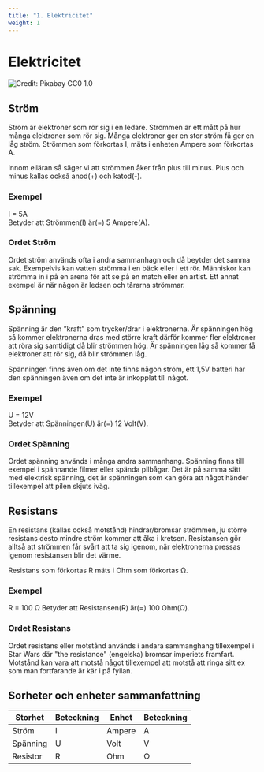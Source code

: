 ```yaml
---
title: "1. Elektricitet"
weight: 1
---
```

# Elektricitet

![Credit: Pixabay CC0 1.0](/electron.png)

## Ström
Ström är elektroner som rör sig i en ledare. Strömmen är ett mått på hur många elektroner som rör sig. Många elektroner ger en stor ström få ger en låg ström. Strömmen som förkortas I, mäts i enheten Ampere som förkortas A.

Innom elläran så säger vi att strömmen åker från plus till minus.
Plus och minus kallas också anod(+) och katod(-).

### Exempel
I = 5A  
Betyder att Strömmen(I) är(=) 5 Ampere(A).

### Ordet Ström
Ordet ström används ofta i andra sammanhagn och då beytder det samma sak. Exempelvis kan vatten strömma i en bäck eller i ett rör. Människor kan strömma in i på en arena för att se på en match eller en artist. Ett annat exempel är när någon är ledsen och tårarna strömmar.

## Spänning
Spänning är den ”kraft” som trycker/drar i elektronerna.
Är spänningen hög så kommer elektronerna dras med större kraft 
därför kommer fler elektroner att röra sig samtidigt då blir strömmen hög.
Är spänningen låg så kommer få elektroner att rör sig, då blir strömmen låg.

Spänningen finns även om det inte finns någon ström, ett 1,5V batteri har den
spänningen även om det inte är inkopplat till något.

### Exempel
U = 12V  
Betyder att Spänningen(U) är(=) 12 Volt(V).

### Ordet Spänning
Ordet spänning används i många andra sammanhang. Spänning finns till exempel i spännande filmer eller spända pilbågar. Det är på samma sätt med elektrisk spänning, det är spänningen som kan göra att något händer tillexempel att pilen skjuts iväg.

## Resistans
En resistans (kallas också motstånd) hindrar/bromsar strömmen,
ju större resistans desto mindre ström kommer att åka i kretsen. 
Resistansen gör alltså att strömmen får svårt att ta sig igenom,
när elektronerna pressas igenom resistansen blir det värme.

Resistans som förkortas R mäts i Ohm som förkortas Ω.

### Exempel
R = 100 Ω
Betyder att Resistansen(R) är(=) 100 Ohm(Ω).

### Ordet Resistans
Ordet resistans eller motstånd används i andara sammanghang tillexempel i Star Wars där "the resistance" (engelska) bromsar imperiets framfart. Motstånd kan vara att motstå något tillexempel att motstå att ringa sitt ex som man fortfarande är kär i på fyllan.

## Sorheter och enheter sammanfattning
| Storhet     | Beteckning | Enhet       | Beteckning |
| ----------- | ---------- | ----------- | ---------- |
| Ström       | I          | Ampere      | A          |
| Spänning    | U          | Volt        | V          |
| Resistor    | R          | Ohm         | Ω          |


